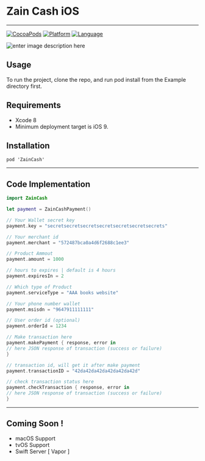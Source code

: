 Zain Cash iOS
===================
----------
[![CocoaPods](https://img.shields.io/badge/Pod-1.0.3-1182C2.svg)]() [![Platform](https://img.shields.io/badge/Platform-iOS-989898.svg)]() [![Language](https://img.shields.io/badge/Language-Swift%203.0-orange.svg)]()

![enter image description here](http://i.imgur.com/YB9jgDo.jpg)

Usage
-------------
To run the project, clone the repo, and run pod install from the Example directory first.

Requirements
-----------
- Xcode 8
- Minimum deployment target is iOS 9.

Installation
-----------

```
pod 'ZainCash'
```
----------


Code Implementation
-------------------

```swift
import ZainCash
```
```swift
let payment = ZainCashPayment()

// Your Wallet secret key
payment.key = "secretsecretsecretsecretsecretsecretsecrets"

// Your merchant id
payment.merchant = "572487bca0a4d6f2688c1ee3"

// Product Ammout
payment.amount = 1000

// hours to expires | default is 4 hours
payment.expiresIn = 2

// Which type of Product
payment.serviceType = "AAA books website"

// Your phone number wallet
payment.msisdn = "9647911111111"

// User order id (optional)
payment.orderId = 1234

// Make transaction here
payment.makePayment { response, error in
// here JSON response of transaction (success or failure)
}

// transaction id, will get it after make payment
payment.transactionID = "42da42da42da42da42da42d"

// check transaction status here
payment.checkTransaction { response, error in
// here JSON response of transaction (success or failure)
}

```

----------

Coming Soon !
-------------------
- macOS Support
- tvOS Support
- Swift Server [ Vapor ]

